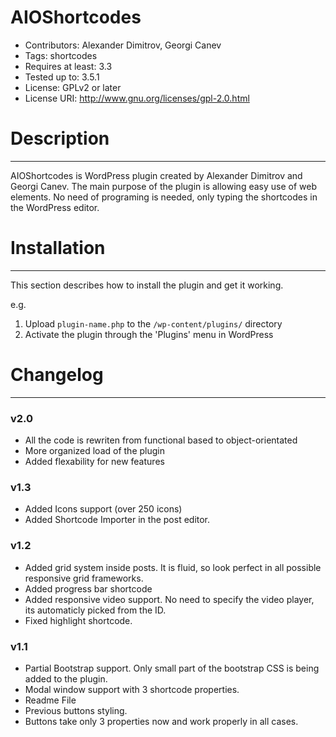 AIOShortcodes
=============

* Contributors: Alexander Dimitrov, Georgi Canev
* Tags: shortcodes
* Requires at least: 3.3
* Tested up to: 3.5.1
* License: GPLv2 or later
* License URI: http://www.gnu.org/licenses/gpl-2.0.html


# Description
---
AIOShortcodes is WordPress plugin created by Alexander Dimitrov and Georgi Canev. The main purpose of the plugin is allowing easy use of web elements. No need of programing is needed, only typing the shortcodes in the WordPress editor.


# Installation
---
This section describes how to install the plugin and get it working.

e.g.

1. Upload `plugin-name.php` to the `/wp-content/plugins/` directory
1. Activate the plugin through the 'Plugins' menu in WordPress


# Changelog 
---
### v2.0
* All the code is rewriten from functional based to object-orientated
* More organized load of the plugin 
* Added flexability for new features

### v1.3
* Added Icons support (over 250 icons)
* Added Shortcode Importer in the post editor.

### v1.2 
* Added grid system inside posts. It is fluid, so look perfect in all possible responsive grid frameworks.
* Added progress bar shortcode
* Added responsive video support. No need to specify the video player, its automaticly picked from the ID.
* Fixed highlight shortcode. 

### v1.1 
* Partial Bootstrap support. Only small part of the bootstrap CSS is being added to the plugin.
* Modal window support with 3 shortcode properties.
* Readme File
* Previous buttons styling.
* Buttons take only 3 properties now and work properly in all cases.